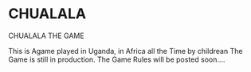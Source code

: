 # CHUALALA
CHUALALA THE GAME

This is Agame played in Uganda, in Africa all the Time by childrean 
The Game is still in production.
The Game Rules will be posted soon....
